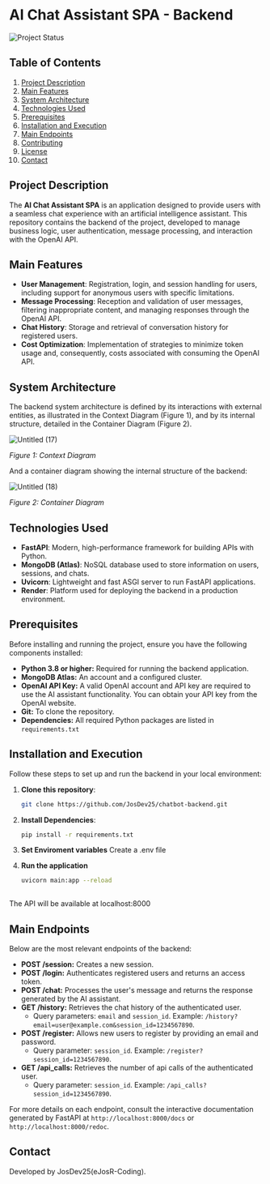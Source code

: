 # AI Chat Assistant SPA - Backend

![Project Status](https://img.shields.io/badge/STATUS-DEPLOYED-green)

## Table of Contents
1. [Project Description](#project-description)
2. [Main Features](#main-features)
3. [System Architecture](#system-architecture)
4. [Technologies Used](#technologies-used)
5. [Prerequisites](#prerequisites)
6. [Installation and Execution](#installation-and-execution)
7. [Main Endpoints](#main-endpoints)
8. [Contributing](#contributing)
9. [License](#license)
10. [Contact](#contact)

## Project Description
The **AI Chat Assistant SPA** is an application designed to provide users with a seamless chat experience with an artificial intelligence assistant. This repository contains the backend of the project, developed to manage business logic, user authentication, message processing, and interaction with the OpenAI API.

## Main Features
- **User Management**: Registration, login, and session handling for users, including support for anonymous users with specific limitations.
- **Message Processing**: Reception and validation of user messages, filtering inappropriate content, and managing responses through the OpenAI API.
- **Chat History**: Storage and retrieval of conversation history for registered users.
- **Cost Optimization**: Implementation of strategies to minimize token usage and, consequently, costs associated with consuming the OpenAI API.

## System Architecture
The backend system architecture is defined by its interactions with external entities, as illustrated in the Context Diagram (Figure 1), and by its internal structure, detailed in the Container Diagram (Figure 2).


![Untitled (17)](https://github.com/user-attachments/assets/f81928a6-b5e5-49cf-83fd-b59eda64d72c)


*Figure 1: Context Diagram*

And a container diagram showing the internal structure of the backend:

![Untitled (18)](https://github.com/user-attachments/assets/ab659d4d-fa89-4022-a131-c233b3e5f8ac)


*Figure 2: Container Diagram*

## Technologies Used
- **FastAPI**: Modern, high-performance framework for building APIs with Python.
- **MongoDB (Atlas)**: NoSQL database used to store information on users, sessions, and chats.
- **Uvicorn**: Lightweight and fast ASGI server to run FastAPI applications.
- **Render**: Platform used for deploying the backend in a production environment.

## Prerequisites

Before installing and running the project, ensure you have the following components installed:

- **Python 3.8 or higher:** Required for running the backend application.
- **MongoDB Atlas:** An account and a configured cluster.
- **OpenAI API Key:** A valid OpenAI account and API key are required to use the AI assistant functionality. You can obtain your API key from the OpenAI website.
- **Git:** To clone the repository.
- **Dependencies:** All required Python packages are listed in `requirements.txt`

## Installation and Execution
Follow these steps to set up and run the backend in your local environment:

1. **Clone this repository**:
   ```bash
   git clone https://github.com/JosDev25/chatbot-backend.git
2. **Install Dependencies**:
   ```bash
   pip install -r requirements.txt
3. **Set Enviroment variables**
Create a .env file

4. **Run the application**
   ```bash
   uvicorn main:app --reload
 
 The API will be available at localhost:8000

## Main Endpoints

Below are the most relevant endpoints of the backend:

- **POST /session:** Creates a new session.
- **POST /login:** Authenticates registered users and returns an access token.
- **POST /chat:** Processes the user's message and returns the response generated by the AI assistant.
- **GET /history:** Retrieves the chat history of the authenticated user.
    * Query parameters: `email` and `session_id`. Example: `/history?email=user@example.com&session_id=1234567890`.
- **POST /register:** Allows new users to register by providing an email and password.
    * Query parameter: `session_id`. Example: `/register?session_id=1234567890`.
- **GET /api_calls:** Retrieves the number of api calls of the authenticated user.
    * Query parameter: `session_id`. Example: `/api_calls?session_id=1234567890`.

For more details on each endpoint, consult the interactive documentation generated by FastAPI at `http://localhost:8000/docs` or `http://localhost:8000/redoc`.


## Contact

Developed by JosDev25(eJosR-Coding).
